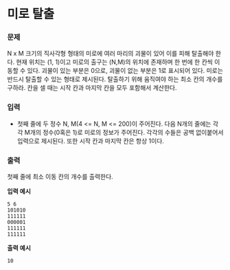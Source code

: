 # 미로 탈출

### 문제

N x M 크기의 직사각형 형태의 미로에 여러 마리의 괴물이 있어 이를 피해 탈출해야 한다. 현재 위치는 (1, 1)이고 미로의 출구는 (N,M)의 위치에 존재하며 한 번에 한 칸씩 이동할 수 있다. 괴물이 있는 부분은 0으로, 괴물이 없는 부분은 1로 표시되어 있다. 미로는 반드시 탈출할 수 있는 형태로 제시된다. 탈출하기 위해 움직여야 하는 최소 칸의 개수를 구하라. 칸을 셀 때는 시작 칸과 마지막 칸을 모두 포함해서 계산한다.

### 입력

- 첫째 줄에 두 정수 N, M(4 <= N, M <= 200)이 주어진다. 다음 N개의 줄에는 각각 M개의 정수(0혹은 1)로 미로의 정보가 주어진다. 각각의 수들은 공백 없이붙어서 입력으로 제시된다. 또한 시작 칸과 마지막 칸은 항상 1이다.

### 출력

첫째 줄에 최소 이동 칸의 개수를 출력한다.

**입력 예시**

```
5 6
101010
111111
000001
111111
111111
```

**출력 예시**

```
10
```
